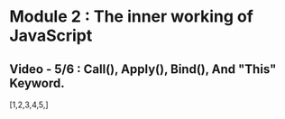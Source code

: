 # Module 2 : The inner working of JavaScript

## Video - 5/6 : Call(), Apply(), Bind(), And "This" Keyword.


[1,2,3,4,5,]